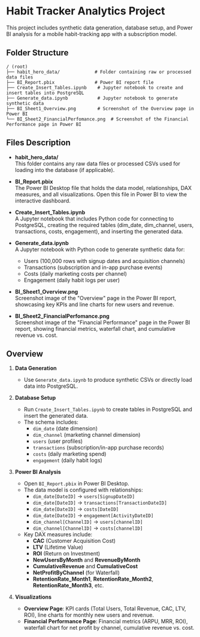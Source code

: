 # Habit Tracker Analytics Project

This project includes synthetic data generation, database setup, and Power BI analysis for a mobile habit-tracking app with a subscription model.

## Folder Structure

```
/ (root)
├── habit_hero_data/             # Folder containing raw or processed data files
├── BI_Report.pbix               # Power BI report file
├── Create_Insert_Tables.ipynb    # Jupyter notebook to create and insert tables into PostgreSQL
├── Generate_data.ipynb           # Jupyter notebook to generate synthetic data
├── BI_Sheet1_Overview.png        # Screenshot of the Overview page in Power BI
└── BI_Sheet2_FinancialPerfomance.png  # Screenshot of the Financial Performance page in Power BI
```

## Files Description

- **habit_hero_data/**  
  This folder contains any raw data files or processed CSVs used for loading into the database (if applicable).

- **BI_Report.pbix**  
  The Power BI Desktop file that holds the data model, relationships, DAX measures, and all visualizations. Open this file in Power BI to view the interactive dashboard.

- **Create_Insert_Tables.ipynb**  
  A Jupyter notebook that includes Python code for connecting to PostgreSQL, creating the required tables (dim_date, dim_channel, users, transactions, costs, engagement), and inserting the generated data.

- **Generate_data.ipynb**  
  A Jupyter notebook with Python code to generate synthetic data for:
  - Users (100,000 rows with signup dates and acquisition channels)
  - Transactions (subscription and in-app purchase events)
  - Costs (daily marketing costs per channel)
  - Engagement (daily habit logs per user)

- **BI_Sheet1_Overview.png**  
  Screenshot image of the "Overview" page in the Power BI report, showcasing key KPIs and line charts for new users and revenue.

- **BI_Sheet2_FinancialPerfomance.png**  
  Screenshot image of the "Financial Performance" page in the Power BI report, showing financial metrics, waterfall chart, and cumulative revenue vs. cost.

## Overview

1. **Data Generation**  
   - Use `Generate_data.ipynb` to produce synthetic CSVs or directly load data into PostgreSQL.

2. **Database Setup**  
   - Run `Create_Insert_Tables.ipynb` to create tables in PostgreSQL and insert the generated data.
   - The schema includes:
     - `dim_date` (date dimension)
     - `dim_channel` (marketing channel dimension)
     - `users` (user profiles)
     - `transactions` (subscription/in-app purchase records)
     - `costs` (daily marketing spend)
     - `engagement` (daily habit logs)

3. **Power BI Analysis**  
   - Open `BI_Report.pbix` in Power BI Desktop.
   - The data model is configured with relationships:
     - `dim_date[DateID]` → `users[SignupDateID]`
     - `dim_date[DateID]` → `transactions[TransactionDateID]`
     - `dim_date[DateID]` → `costs[DateID]`
     - `dim_date[DateID]` → `engagement[ActivityDateID]`
     - `dim_channel[ChannelID]` → `users[channelID]`
     - `dim_channel[ChannelID]` → `costs[channelID]`
   - Key DAX measures include:
     - **CAC** (Customer Acquisition Cost)
     - **LTV** (Lifetime Value)
     - **ROI** (Return on Investment)
     - **NewUsersByMonth** and **RevenueByMonth**
     - **CumulativeRevenue** and **CumulativeCost**
     - **NetProfitByChannel** (for Waterfall)
     - **RetentionRate_Month1**, **RetentionRate_Month2**, **RetentionRate_Month3**, etc.

4. **Visualizations**  
   - **Overview Page**: KPI cards (Total Users, Total Revenue, CAC, LTV, ROI), line charts for monthly new users and revenue.
   - **Financial Performance Page**: Financial metrics (ARPU, MRR, ROI), waterfall chart for net profit by channel, cumulative revenue vs. cost.


